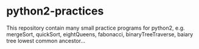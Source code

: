 # python2-practices
This repository contain many small practice programs for python2, e.g. mergeSort, quickSort, eightQueens, fabonacci, binaryTreeTraverse, baiary tree lowest common ancestor...
